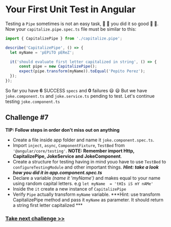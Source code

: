 # Your First Unit Test in Angular
Testing a `Pipe` sometimes is not an easy task, :clap: :clap: you did it so good :clap: :clap:. Now your `capitalize.pipe.spec.ts` file must be similar to this:

```js
import { CapitalizePipe } from './capitalize.pipe';

describe('CapitalizePipe', () => {
  let myName = 'pEPiTO pEReZ';

  it('should evaluate first letter capitalized in string', () => {
      const pipe = new CapitalizePipe();
      expect(pipe.transform(myName)).toEqual('Pepito Perez');
  });
});

```
So far you have **6** SUCCESS `specs` and **0** failures :smiley: :smiley:
But we have `joke.component.ts` and `joke.service.ts` pending to test. Let's continue testing `joke.component.ts`

## Challenge #7

**TIP: Follow steps in order don't miss out on anything**
- Create a file inside app folder and name it `joke.component.spec.ts`.
- Import `inject`, `async`, `ComponentFixture`, `TestBed` from `'@angular/core/testing'`. **NOTE: Remember import Http, CapitalizePipe, JokeService and JokeComponent**.
- Create a structure for testing having in mind youo have to use `TestBed` to `configureTestingModule` and other important things. ***Hint: take a look how you did it in app.component.spec.ts***
- Declare a variable *(name it 'myName')* and makes equal to your name using random capital letters. e.g `let myName  = 'tHIs iS mY nAMe'`
- Inside the `it` create a new instance of `CapitalizePipe`
- Verify `Pipe` actually transform `myName` variable. ***Hint: use transform CapitalizePipe method and pass it `myName` as parameter. It should return a string first letter capitalized ***


### [Take next challenge >>](https://github.com/jevvilla/Workshop-ATesting/tree/7#your-first-unit-test-in-angular)
